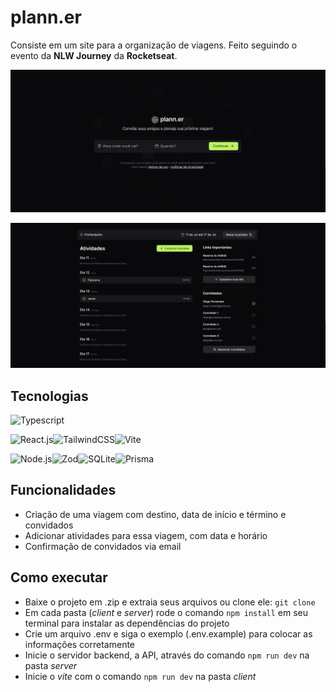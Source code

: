 # plann.er

Consiste em um site para a organização de viagens. Feito seguindo o evento da **NLW Journey** da **Rocketseat**.

![Home](./images/home.png)

![Trip details](./images/trip-details.png)

## Tecnologias

![Typescript](https://img.shields.io/badge/TypeScript-007ACC?style=for-the-badge&logo=typescript&logoColor=white)

![React.js](https://img.shields.io/badge/React-20232A?style=for-the-badge&logo=react&logoColor=61DAFB)![TailwindCSS](https://img.shields.io/badge/Tailwind_CSS-38B2AC?style=for-the-badge&logo=tailwind-css&logoColor=white)![Vite](https://img.shields.io/badge/vite-%23646CFF.svg?style=for-the-badge&logo=vite&logoColor=white)

![Node.js](https://img.shields.io/badge/Node.js-43853D?style=for-the-badge&logo=node.js&logoColor=white)![Zod](https://img.shields.io/badge/zod-%233068b7.svg?style=for-the-badge&logo=zod&logoColor=white)![SQLite](https://img.shields.io/badge/SQLite-07405E?style=for-the-badge&logo=sqlite&logoColor=whit)![Prisma](https://img.shields.io/badge/Prisma-3982CE?style=for-the-badge&logo=Prisma&logoColor=white)

## Funcionalidades

- Criação de uma viagem com destino, data de início e término e convidados
- Adicionar atividades para essa viagem, com data e horário
- Confirmação de convidados via email

## Como executar

- Baixe o projeto em .zip e extraia seus arquivos ou clone ele: `git clone `
- Em cada pasta (_client_ e _server_) rode o comando `npm install` em seu terminal para instalar as dependências do projeto
- Crie um arquivo .env e siga o exemplo (.env.example) para colocar as informações corretamente
- Inicie o servidor backend, a API, através do comando `npm run dev` na pasta _server_
- Inicie o _vite_ com o comando `npm run dev` na pasta _client_